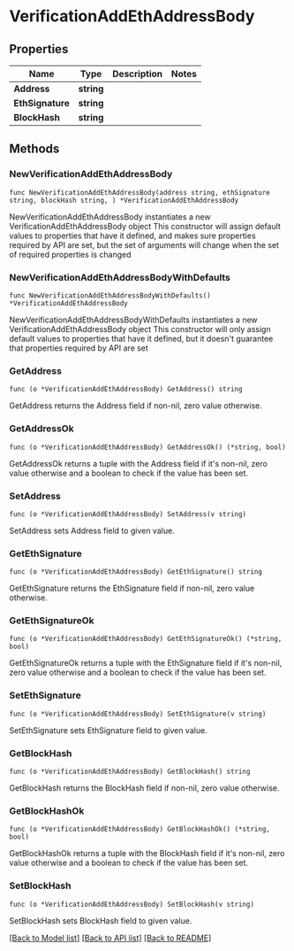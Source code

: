# VerificationAddEthAddressBody

## Properties

Name | Type | Description | Notes
------------ | ------------- | ------------- | -------------
**Address** | **string** |  | 
**EthSignature** | **string** |  | 
**BlockHash** | **string** |  | 

## Methods

### NewVerificationAddEthAddressBody

`func NewVerificationAddEthAddressBody(address string, ethSignature string, blockHash string, ) *VerificationAddEthAddressBody`

NewVerificationAddEthAddressBody instantiates a new VerificationAddEthAddressBody object
This constructor will assign default values to properties that have it defined,
and makes sure properties required by API are set, but the set of arguments
will change when the set of required properties is changed

### NewVerificationAddEthAddressBodyWithDefaults

`func NewVerificationAddEthAddressBodyWithDefaults() *VerificationAddEthAddressBody`

NewVerificationAddEthAddressBodyWithDefaults instantiates a new VerificationAddEthAddressBody object
This constructor will only assign default values to properties that have it defined,
but it doesn't guarantee that properties required by API are set

### GetAddress

`func (o *VerificationAddEthAddressBody) GetAddress() string`

GetAddress returns the Address field if non-nil, zero value otherwise.

### GetAddressOk

`func (o *VerificationAddEthAddressBody) GetAddressOk() (*string, bool)`

GetAddressOk returns a tuple with the Address field if it's non-nil, zero value otherwise
and a boolean to check if the value has been set.

### SetAddress

`func (o *VerificationAddEthAddressBody) SetAddress(v string)`

SetAddress sets Address field to given value.


### GetEthSignature

`func (o *VerificationAddEthAddressBody) GetEthSignature() string`

GetEthSignature returns the EthSignature field if non-nil, zero value otherwise.

### GetEthSignatureOk

`func (o *VerificationAddEthAddressBody) GetEthSignatureOk() (*string, bool)`

GetEthSignatureOk returns a tuple with the EthSignature field if it's non-nil, zero value otherwise
and a boolean to check if the value has been set.

### SetEthSignature

`func (o *VerificationAddEthAddressBody) SetEthSignature(v string)`

SetEthSignature sets EthSignature field to given value.


### GetBlockHash

`func (o *VerificationAddEthAddressBody) GetBlockHash() string`

GetBlockHash returns the BlockHash field if non-nil, zero value otherwise.

### GetBlockHashOk

`func (o *VerificationAddEthAddressBody) GetBlockHashOk() (*string, bool)`

GetBlockHashOk returns a tuple with the BlockHash field if it's non-nil, zero value otherwise
and a boolean to check if the value has been set.

### SetBlockHash

`func (o *VerificationAddEthAddressBody) SetBlockHash(v string)`

SetBlockHash sets BlockHash field to given value.



[[Back to Model list]](../README.md#documentation-for-models) [[Back to API list]](../README.md#documentation-for-api-endpoints) [[Back to README]](../README.md)


